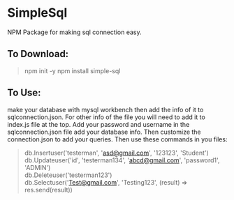 # SimpleSql
NPM Package for making sql connection easy.
## To Download: 
> npm init -y
> npm install simple-sql
## To Use:
make your database with mysql workbench then add the info of it to sqlconnection.json. For other info of the file you will need to add it to index.js file at the top.
Add your password and username in the sqlconnection.json file add your database info. Then customize the connection.json to add your queries.
Then use these commands in you files:
>    db.Insertuser('testerman', 'asd@gmail.com', '123123', 'Student')  
>    db.Updateuser('id', 'testerman134', 'abcd@gmail.com', 'password1', 'ADMIN')  
>    db.Deleteuser('testerman123')  
>    db.Selectuser('Test@gmail.com', 'Testing123', (result) => res.send(result))  
